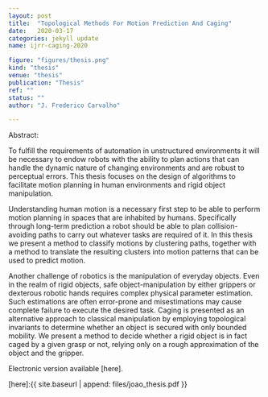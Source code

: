 ```yaml
---
layout: post
title:  "Topological Methods For Motion Prediction And Caging"
date:   2020-03-17
categories: jekyll update
name: ijrr-caging-2020

figure: "figures/thesis.png"
kind: "thesis"
venue: "thesis"
publication: "Thesis"
ref: ""
status: ""
author: "J. Frederico Carvalho"

---
```


Abstract:

To fulfill the requirements of automation in unstructured environments it will be necessary to endow robots with the ability to plan actions that can handle the dynamic nature of changing environments and are robust to perceptual errors.
This thesis focuses on the design of algorithms to facilitate motion planning in human environments and rigid object manipulation.

Understanding human motion is a necessary first step to be able to perform motion planning in spaces that are inhabited by humans.
Specifically through long-term prediction a robot should be able to plan collision-avoiding paths to carry out whatever tasks are required of it.
In this thesis we present a method to classify motions by clustering paths, together with a method to translate the resulting clusters into motion patterns that can be used to predict motion.

Another challenge of robotics is the manipulation of everyday objects.
Even in the realm of rigid objects, safe object-manipulation by either grippers or dexterous robotic hands requires complex physical parameter estimation.
Such estimations are often error-prone and misestimations may cause complete failure to execute the desired task.
Caging is presented as an alternative approach to classical manipulation by employing topological invariants to determine whether an object is secured with only bounded mobility.
We present a method to decide whether a rigid object is in fact caged by a given grasp or not, relying only on a rough approximation of the object and the gripper.

Electronic version available [here].

[here]:{{ site.baseurl | append: files/joao_thesis.pdf }}
